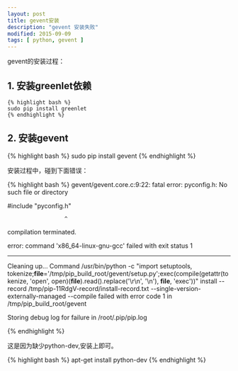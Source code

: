 ```yaml
---
layout: post
title: gevent安装
description: "gevent 安装失败"
modified: 2015-09-09
tags: [ python, gevent ]
---
```


gevent的安装过程：

## 1. 安装greenlet依赖 ##

    {% highlight bash %}
    sudo pip install greenlet
    {% endhighlight %}
       
## 2. 安装gevent ##

   {% highlight bash %}
   sudo pip install gevent
   {% endhighlight %}
   
安装过程中，碰到下面错误：

{% highlight bash %}
gevent/gevent.core.c:9:22: fatal error: pyconfig.h: No such file or directory

 #include "pyconfig.h"

                      ^

compilation terminated.

error: command 'x86_64-linux-gnu-gcc' failed with exit status 1

----------------------------------------
Cleaning up...
Command /usr/bin/python -c "import setuptools, tokenize;__file__='/tmp/pip_build_root/gevent/setup.py';exec(compile(getattr(tokenize, 'open', open)(__file__).read().replace('\r\n', '\n'), __file__, 'exec'))" install --record /tmp/pip-11RdgV-record/install-record.txt --single-version-externally-managed --compile failed with error code 1 in /tmp/pip_build_root/gevent

Storing debug log for failure in /root/.pip/pip.log

{% endhighlight %}

这是因为缺少python-dev,安装上即可。

{% highlight bash %}
apt-get install python-dev
{% endhighlight %}
